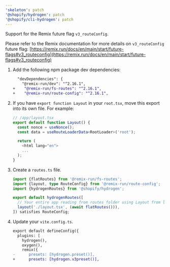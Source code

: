 ```yaml
---
'skeleton': patch
'@shopify/hydrogen': patch
'@shopify/cli-hydrogen': patch
---
```


Support for the Remix future flag `v3_routeConfig`.

Please refer to the Remix documentation for more details on `v3_routeConfig` future flag: [https://remix.run/docs/en/main/start/future-flags#v3_routeconfig](https://remix.run/docs/en/main/start/future-flags#v3_routeconfig)

1. Add the following npm package dev dependencies:

    ```diff
      "devDependencies": {
        "@remix-run/dev": "^2.16.1",
    +    "@remix-run/fs-routes": "^2.16.1",
    +    "@remix-run/route-config": "^2.16.1",
    ```

1. If you have `export function Layout` in your `root.tsx`, move this export into its own file. For example:

    ```ts
    // /app/layout.tsx
    export default function Layout() {
      const nonce = useNonce();
      const data = useRouteLoaderData<RootLoader>('root');

      return (
        <html lang="en">
        ...
      );
    }
    ```

1. Create a `routes.ts` file.

    ```ts
    import {flatRoutes} from '@remix-run/fs-routes';
    import {layout, type RouteConfig} from '@remix-run/route-config';
    import {hydrogenRoutes} from '@shopify/hydrogen';

    export default hydrogenRoutes([
      // Your entire app reading from routes folder using Layout from layout.tsx
      layout('./layout.tsx', (await flatRoutes())),
    ]) satisfies RouteConfig;
    ```

1. Update your `vite.config.ts`.

    ```diff
    export default defineConfig({
      plugins: [
        hydrogen(),
        oxygen(),
        remix({
    -      presets: [hydrogen.preset()],
    +      presets: [hydrogen.v3preset()],
    ```
